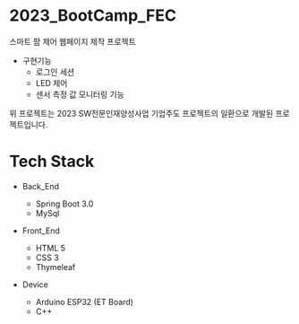 # 2023_BootCamp_FEC
 스마트 팜 제어 웹페이지 제작 프로젝트   
- 구현기능
   - 로그인 세션
   - LED 제어
   - 센서 측정 값 모니터링 기능  

위 프로젝트는 2023 SW전문인재양성사업 기업주도 프로젝트의 일환으로 개발된 프로젝트입니다. 

# Tech Stack 
 - Back_End 
   - Spring Boot 3.0
   - MySql
    
 - Front_End
   - HTML 5 
   - CSS 3
   - Thymeleaf
 
 - Device 
   - Arduino ESP32 (ET Board)
   - C++
    
